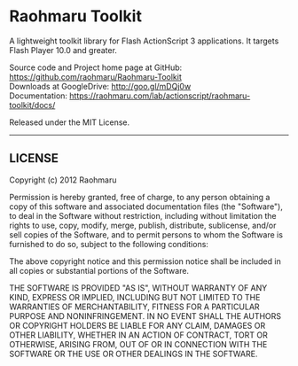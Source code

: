 Raohmaru Toolkit
================

A lightweight toolkit library for Flash ActionScript 3 applications. It targets Flash Player 10.0 and greater.

Source code and Project home page at GitHub: <https://github.com/raohmaru/Raohmaru-Toolkit>  
Downloads at GoogleDrive: <http://goo.gl/mDQj0w>  
Documentation: <https://raohmaru.com/lab/actionscript/raohmaru-toolkit/docs/>

Released under the MIT License.

---------------------------------------

LICENSE
-------

Copyright (c) 2012 Raohmaru

Permission is hereby granted, free of charge, to any person obtaining
a copy of this software and associated documentation files (the "Software"),
to deal in the Software without restriction, including without limitation
the rights to use, copy, modify, merge, publish, distribute, sublicense,
and/or sell copies of the Software, and to permit persons to whom the
Software is furnished to do so, subject to the following conditions:

The above copyright notice and this permission notice shall be included
in all copies or substantial portions of the Software.

THE SOFTWARE IS PROVIDED "AS IS", WITHOUT WARRANTY OF ANY KIND, EXPRESS
OR IMPLIED, INCLUDING BUT NOT LIMITED TO THE WARRANTIES OF MERCHANTABILITY,
FITNESS FOR A PARTICULAR PURPOSE AND NONINFRINGEMENT. IN NO EVENT SHALL
THE AUTHORS OR COPYRIGHT HOLDERS BE LIABLE FOR ANY CLAIM, DAMAGES OR OTHER
LIABILITY, WHETHER IN AN ACTION OF CONTRACT, TORT OR OTHERWISE, ARISING
FROM, OUT OF OR IN CONNECTION WITH THE SOFTWARE OR THE USE OR OTHER DEALINGS
IN THE SOFTWARE.
